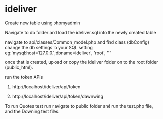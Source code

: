 # ideliver

Create new table using phpmyadmin


Navigate to db folder and load the ideliver.sql into the newly created table

navigate to api/classes/Common_model.php and find class (dbConfig) change the db settings to your SQL setting eg:'mysql:host=127.0.0.1;dbname=ideliver', 'root', '' '

once that is created, upload or copy the ideliver folder on to the root folder (public_html).

run the token APIs 

1. http://localhost/ideliver/api/token

2. http://localhost/ideliver/api/token/dawnwing

To run Quotes test run
navigate to public folder and run the test.php file, and the Downing test files.